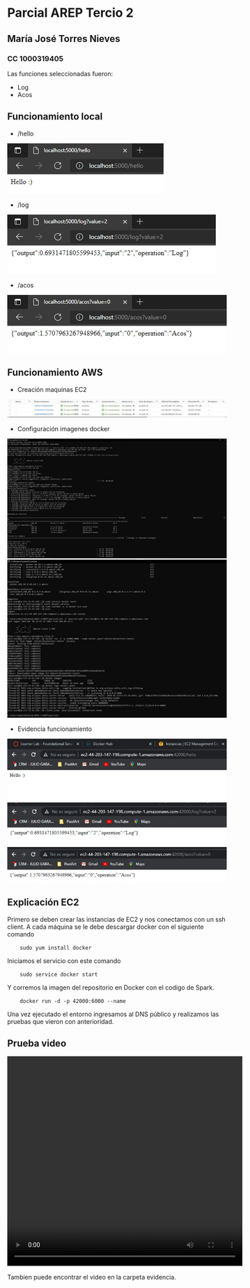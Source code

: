 # Parcial AREP Tercio 2
## María José Torres Nieves
### CC 1000319405
Las funciones seleccionadas fueron:
* Log
* Acos
## Funcionamiento local
* /hello

<img src="evidencia/local.jpeg">

* /log

<img src="evidencia/local1.jpeg">

* /acos

<img src="evidencia/local2.jpeg">

## Funcionamiento AWS
* Creación maquinas EC2

<img src="evidencia/maquinas.jpeg">

* Configuración imagenes docker

<img src="evidencia/evdocker.jpeg">
<img src="evidencia/evdocker2.jpeg">

* Evidencia funcionamiento 
<img src="evidencia/funciona1.jpeg">
<img src="evidencia/funciona1-1.jpeg">
<img src="evidencia/funciona1-2.jpeg">

## Explicación EC2

Primero se deben crear las instancias de EC2 y nos conectamos con un ssh client.
A cada máquina se le debe descargar docker con el siguiente comando 
```
	sudo yum install docker
```
Iniciamos el servicio con este comando
```
    sudo service docker start
```
Y corremos la imagen del repositorio en Docker con el codigo de Spark.
```
    docker run -d -p 42000:6000 --name
```
Una vez ejecutado el entorno ingresamos al DNS público y realizamos las pruebas que vieron con anterioridad.

## Prueba video
<video src="evidencia/videofuncionamiento.mp4" width="540" height="480"></video>

Tambien puede encontrar el video en la carpeta evidencia.